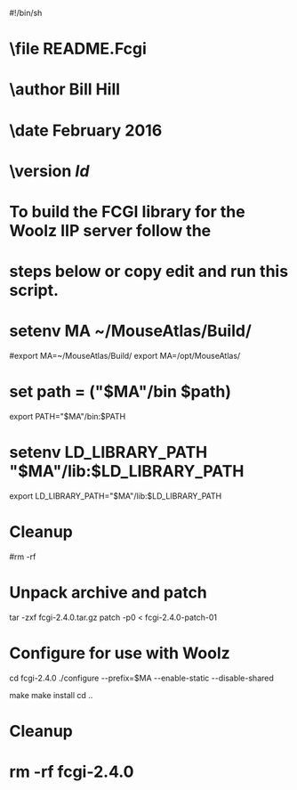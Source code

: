 #!/bin/sh
# \file         README.Fcgi
# \author       Bill Hill
# \date         February 2016
# \version      $Id$
#
# To build the FCGI library for the Woolz IIP server follow the
# steps below or copy edit and run this script.

# setenv MA ~/MouseAtlas/Build/
#export MA=~/MouseAtlas/Build/
export MA=/opt/MouseAtlas/
# set path = ("$MA"/bin $path)
export PATH="$MA"/bin:$PATH
# setenv LD_LIBRARY_PATH "$MA"/lib:$LD_LIBRARY_PATH
export LD_LIBRARY_PATH="$MA"/lib:$LD_LIBRARY_PATH

# Cleanup
#rm -rf 

# Unpack archive and patch
tar -zxf fcgi-2.4.0.tar.gz
patch -p0 < fcgi-2.4.0-patch-01

# Configure for use with Woolz
cd fcgi-2.4.0
./configure --prefix=$MA --enable-static --disable-shared

make
make install
cd ..

# Cleanup
# rm -rf fcgi-2.4.0

